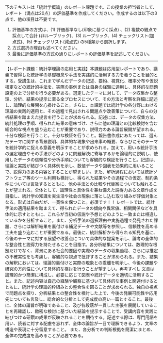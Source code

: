 下のテキストは「統計学概論」のレポート課題です。この授業の担当者として、レポート（満点は20点）の評価基準を作成してください。作成するのは以下の3点で、他の項目は不要です。

1. 評価基準の方式は、(1) 評価基準なし(印象に基づく採点) 、(2) 複数の観点で採点して合計  (非ルーブリック)、(3) ルーブリック、(4) チェックリスト(加点式)、(5) チェックリスト(減点式) の5種類から選択します。
2. 方式選択の理由も述べてください。
3. 最後に評価基準の方式の通りにレポートの評価基準を記述してください。

---------------------------------------
【レポート課題：統計学理論の応用と実践】本課題は応用型レポートであり、講義で習得した統計学の基礎概念や手法を実践的に活用する力を養うことを目的とする。受講生は、これまで学んだデータの記述、要約、視覚化、確率分布や仮説検定などの統計的手法を、実際の事例または自身の経験に適用し、具体的な問題設定の上で分析を行う必要がある。選定したテーマに対して、データ収集から整理、分析、結果の提示に至る全プロセスについて、その方法と考察を詳細に記述し、論理的な展開を心掛けること。さらに、本課題では統計学の各分野における理論の実践的適用と、その過程で見出される問題点や改善策について、自らの分析結果を踏まえた提言を行うことが求められる。記述には、データの収集方法、統計処理の手順、得られた結果の意味づけ、さらに他の理論との比較検討を含む総合的な視点を盛り込むことが重要であり、説得力のある論旨展開が望まれる。十分な検証を行うこと。十分な検証を行うこと。報告書作成にあたっては、選んだテーマに関する背景説明、具体的な現象や出来事の概要、ならびにそのテーマを統計学的に捉える意義を明示することが求められる。加えて、用いる統計手法の選定理由やその手法がどのように問題解決に寄与するかを論理的に説明し、使用したデータの信頼性や分析手順についても客観的な検証を行うこと。記述は、理論と実践が結びつく具体例を示し、数値データや図表を効果的に用いることで、説得力のある内容とすることが望ましい。また、解析過程においては統計ソフトウェア等のツール利用も検討し、得られた結果やその過程での仮定、制約条件については言及するとともに、他の手法との比較や代替案についても触れることが望まれる。全体として、論理性と具体性を兼ね備えた説得力ある文章作成を目指し、統計学の知識を実生活や社会の現象に落とし込む取り組みが評価対象となる。形式は自由だが、一貫性を保つこと。必須です！！
レポートでは、統計手法の適用結果を踏まえて、得られたデータの傾向や異常値、相関関係などを具体的に示すとともに、これらが当初の仮説や予想とどのように一致または相違しているかを分析すること。また、分析手法の選択理由や実施過程で発見された課題、さらには解析結果を裏付ける補足データや文献等を参照し、信頼性を高める工夫を盛り込むことが重要である。最後に、統計解析から得られる知見を基に、今後のテーマに対する展望や改善点について具体的な提案を示し、論考の全体的な整合性と説得力を持たせることを目指す。各分析結果については、数理的な根拠だけでなく、背景にある社会的要因や実際のデータの収集過程、さらには推定の不確実性をも考慮し、客観的な視点で批評することが求められる。また、結果の解釈においては、理論的裏付けと実際の現象との乖離を明示し、今後の課題や研究の方向性について具体的な検討を行うことが望ましい。再考すべし
文章は論理的かつ簡潔に構成し、必要に応じて図表や統計データを適切に活用すること。また、記述内容は自己の経験や観察に基づいて具体的な事例と関連付けるとともに、統計学の理論的枠組みとの整合性を図ることが求められる。独自の視点で問題点を探り、分析結果との整合性を検討した上で、今後の発展可能性や応用先についても言及し、総合的な分析として完成度の高い一篇とすること。最後に、全体の論旨が明確であること、及び各段落が一貫した主張を展開していることを再確認し、緻密な検討に基づいた結論を提示することで、受講内容を実践に結びつける研鑽の成果が反映されることを期待する。記述する際は、専門用語を用い、読者に対する配慮を忘れず、全体の論旨が一目で理解できるよう、文章の構造や表現に十分留意すること。 また、各分析での判断根拠を簡潔にまとめ、全体の完成度を高めることが必要である。